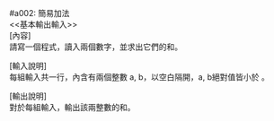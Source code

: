 #a002: 簡易加法  
<<基本輸出輸入>>  
[內容]  
請寫一個程式，讀入兩個數字，並求出它們的和。  
  
[輸入說明]  
每組輸入共一行，內含有兩個整數 a, b，以空白隔開，a, b絕對值皆小於 。  
  
[輸出說明]  
對於每組輸入，輸出該兩整數的和。  
  
